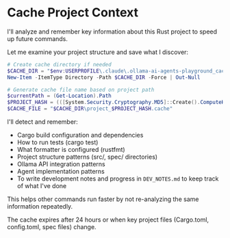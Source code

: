 # Cache Project Context

I'll analyze and remember key information about this Rust project to speed up future commands.

Let me examine your project structure and save what I discover:

```powershell
# Create cache directory if needed
$CACHE_DIR = "$env:USERPROFILE\.claude\.ollama-ai-agents-playground_cache"
New-Item -ItemType Directory -Path $CACHE_DIR -Force | Out-Null

# Generate cache file name based on project path
$currentPath = (Get-Location).Path
$PROJECT_HASH = (([System.Security.Cryptography.MD5]::Create().ComputeHash([System.Text.Encoding]::UTF8.GetBytes($currentPath)) | ForEach-Object { $_.ToString('x2') }) -join '').Substring(0,8)
$CACHE_FILE = "$CACHE_DIR\project_$PROJECT_HASH.cache"
```

I'll detect and remember:
- Cargo build configuration and dependencies
- How to run tests (cargo test)
- What formatter is configured (rustfmt)
- Project structure patterns (src/, spec/ directories)
- Ollama API integration patterns
- Agent implementation patterns
- To write development notes and progress in `DEV_NOTES.md` to keep track of what I've done

This helps other commands run faster by not re-analyzing the same information repeatedly.

The cache expires after 24 hours or when key project files (Cargo.toml, config.toml, spec files) change.